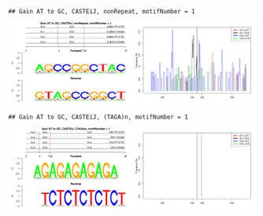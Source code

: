 

```
## Gain AT to GC, CASTEiJ, nonRepeat, motifNumber = 1
```

![plot of chunk motifPValues](figure/motifPValues-1.png) 

```
## Gain AT to GC, CASTEiJ, (TAGA)n, motifNumber = 1
```

![plot of chunk motifPValues](figure/motifPValues-2.png) 
  
